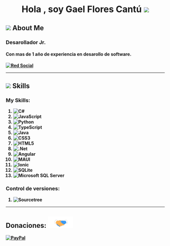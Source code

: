 <h1 align="center"><b>Hola , soy Gael Flores Cantú </b><img src="https://media.giphy.com/media/hvRJCLFzcasrR4ia7z/giphy.gif" width="35"></h1>

## <img src="https://emojis.slackmojis.com/emojis/images/1531849430/4246/blob-sunglasses.gif?1531849430" width="30"/> About Me
### <b>Desarollador Jr.<b/> <br>
#### Con mas de 1 año de experiencia en desarollo de software.



[![Red Social](https://img.shields.io/badge/Red%20Social-%23FF5733?style=for-the-badge&logo=Social&logoColor=white)](https://bio.site/gaelflores)

---

## <img src="https://media2.giphy.com/media/QssGEmpkyEOhBCb7e1/giphy.gif?cid=ecf05e47a0n3gi1bfqntqmob8g9aid1oyj2wr3ds3mg700bl&rid=giphy.gif" width ="25"><b> Skills</b>

### My Skills:
1. ![C#](https://img.shields.io/badge/c%23-%23239120.svg?style=for-the-badge&logo=csharp&logoColor=white)
2. ![JavaScript](https://img.shields.io/badge/javascript-%23323330.svg?style=for-the-badge&logo=javascript&logoColor=%23F7DF1E)
3. ![Python](https://img.shields.io/badge/python-3670A0?style=for-the-badge&logo=python&logoColor=ffdd54)
4. ![TypeScript](https://img.shields.io/badge/typescript-%23007ACC.svg?style=for-the-badge&logo=typescript&logoColor=white)
5. ![Java](https://img.shields.io/badge/java-%23ED8B00.svg?style=for-the-badge&logo=openjdk&logoColor=white)
6. ![CSS3](https://img.shields.io/badge/css3-%231572B6.svg?style=for-the-badge&logo=css3&logoColor=white)
7. ![HTML5](https://img.shields.io/badge/html5-%23E34F26.svg?style=for-the-badge&logo=html5&logoColor=white)
8. ![.Net](https://img.shields.io/badge/.NET-5C2D91?style=for-the-badge&logo=.net&logoColor=white)
9. ![Angular](https://img.shields.io/badge/angular-%23DD0031.svg?style=for-the-badge&logo=angular&logoColor=white)
10. ![MAUI](https://img.shields.io/badge/MAUI-%238435F9.svg?style=for-the-badge&logo=.NET&logoColor=white)
11. ![Ionic](https://img.shields.io/badge/Ionic-%233879FF.svg?style=for-the-badge&amp;logo=ionic&amp;logoColor=white) 
12. ![SQLite](https://img.shields.io/badge/sqlite-%2307405e.svg?style=for-the-badge&logo=sqlite&logoColor=white)
13. ![Microsoft SQL Server](https://img.shields.io/badge/Microsoft%20SQL%20Server-CC2927?style=for-the-badge&logo=microsoft%20sql%20server&logoColor=white)

### Control de versiones:
1. ![Sourcetree](https://img.shields.io/badge/Sourcetree-%231792D9.svg?style=for-the-badge&logo=Sourcetree&logoColor=white)

---
## <b>Donaciones: </b><img src="https://github.com/0xAbdulKhalid/0xAbdulKhalid/raw/main/assets/mdImages/handshake.gif" width ="80">
  [![PayPal](https://img.shields.io/badge/PayPal-00457C?style=for-the-badge&logo=paypal&logoColor=white)](https://paypal.me/https://www.paypal.com/paypalme/GaelCantu) 


